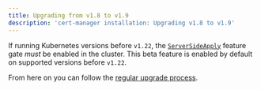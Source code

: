 ```yaml
---
title: Upgrading from v1.8 to v1.9
description: 'cert-manager installation: Upgrading v1.8 to v1.9'
---
```


If running Kubernetes versions before `v1.22`, the
[`ServerSideApply`](https://kubernetes.io/docs/reference/using-api/server-side-apply/)
feature gate _must_ be enabled in the cluster. This beta feature is enabled by default
on supported versions before `v1.22`.

From here on you can follow the [regular upgrade process](../../installation/upgrade.md).
